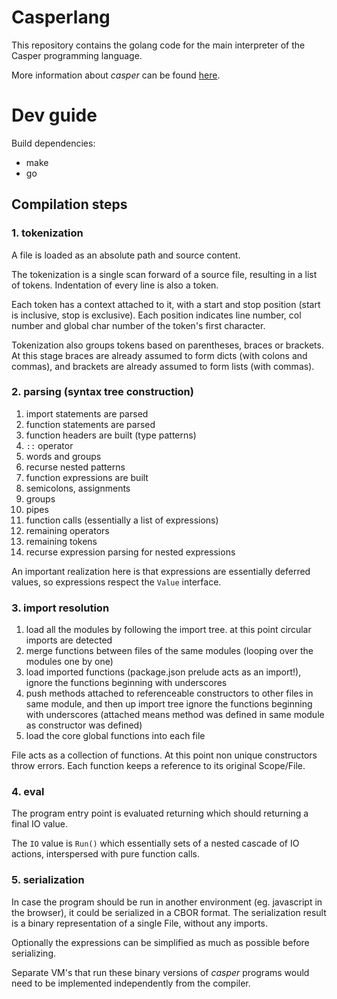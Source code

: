 Casperlang
==========

This repository contains the golang code for the main interpreter of the Casper programming language.

More information about *casper* can be found [here](https://www.openengineer.dev/casperlang.html).

# Dev guide

Build dependencies:
* make
* go

## Compilation steps

### 1. tokenization

A file is loaded as an absolute path and source content.

The tokenization is a single scan forward of a source file, resulting in a list of tokens. Indentation of every line is also a token.

Each token has a context attached to it, with a start and stop position (start is inclusive, stop is exclusive). Each position indicates line number, col number and global char number of the token's first character. 

Tokenization also groups tokens based on parentheses, braces or brackets. At this stage braces are already assumed to form dicts (with colons and commas), and brackets are already assumed to form lists (with commas).

### 2. parsing (syntax tree construction)

1. import statements are parsed
2. function statements are parsed
3. function headers are built (type patterns)
  1. `::` operator
  2. words and groups
  3. recurse nested patterns
4. function expressions are built
  1. semicolons, assignments
  2. groups
  3. pipes
  4. function calls (essentially a list of expressions)
  5. remaining operators
  6. remaining tokens 
  7. recurse expression parsing for nested expressions

An important realization here is that expressions are essentially deferred values, so expressions respect the `Value` interface.

### 3. import resolution

1. load all the modules by following the import tree. at this point circular imports are detected
2. merge functions between files of the same modules (looping over the modules one by one)
3. load imported functions (package.json prelude acts as an import!), 
  ignore the functions beginning with underscores
4. push methods attached to referenceable constructors to other files in same module, and then up import tree
  ignore the functions beginning with underscores
  (attached means method was defined in same module as constructor was defined)
5. load the core global functions into each file
  
File acts as a collection of functions. At this point non unique constructors throw errors. Each function keeps a reference to its original Scope/File.

### 4. eval

The program entry point is evaluated returning which should returning a final IO value.

The `IO` value is `Run()` which essentially sets of a nested cascade of IO actions, interspersed with pure function calls.

### 5. serialization

In case the program should be run in another environment (eg. javascript in the browser), it could be serialized in a CBOR format. The serialization result is a binary representation of a single File, without any imports.

Optionally the expressions can be simplified as much as possible before serializing.

Separate VM's that run these binary versions of *casper* programs would need to be implemented independently from the compiler.
